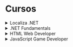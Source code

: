 # Cursos

<details>
  <summary>Localiza .NET</summary>
  <div>
    <h5>Solução de problemas em C#</h5>
    &nbsp; <a href="https://github.com/theadelmojr/Cursos/blob/main/Localiza.NET/Solu%C3%A7%C3%A3o%20de%20problemas%20em%20C%23/desafio1/Program.cs">Consumo Médio do Automóvel</a><br/>
    &nbsp; <a href="https://github.com/theadelmojr/Cursos/blob/main/Localiza.NET/Solu%C3%A7%C3%A3o%20de%20problemas%20em%20C%23/desafio2/Program.cs">DDD</a><br/>
    &nbsp; <a href="https://github.com/theadelmojr/Cursos/blob/main/Localiza.NET/Solu%C3%A7%C3%A3o%20de%20problemas%20em%20C%23/desafio3/Program.cs">Notas e Moedas</a><br/>
  </div>
  <div>
    <h5>Criando uma aplicação .NET</h5>
    &nbsp; <a href="https://github.com/theadelmojr/Cursos/blob/main/Localiza.NET/Criando%20uma%20aplica%C3%A7%C3%A3o%20.NET/Appbanco/Program.cs">Aplicativo de Transferência Bancária</a><br/>
    &nbsp; <a href="https://github.com/theadelmojr/Cursos/blob/main/Localiza.NET/Criando%20uma%20aplica%C3%A7%C3%A3o%20.NET/Locadora/Program.cs">Aplicativo de Locadora</a><br/>
    &nbsp; <a href="https://github.com/theadelmojr/Cursos/blob/main/Localiza.NET/Criando%20uma%20aplica%C3%A7%C3%A3o%20.NET/Api/Program.cs">Api</a><br/>
  </div>
  <div>
    <h5>Desafios aritméticos em C#</h5>
    &nbsp; <a href="https://github.com/theadelmojr/Cursos/blob/main/Localiza.NET/Desafios%20aritm%C3%A9ticos%20em%20C%23/desafio1/Program.cs">Média 1</a><br/>
    &nbsp; <a href="https://github.com/theadelmojr/Cursos/blob/main/Localiza.NET/Desafios%20aritm%C3%A9ticos%20em%20C%23/desafio2/Program.cs">Crescimento Populacional</a><br/>
    &nbsp; <a href="https://github.com/theadelmojr/Cursos/blob/main/Localiza.NET/Desafios%20aritm%C3%A9ticos%20em%20C%23/desafio3/Program.cs">Bazinga!</a><br/>
    &nbsp; <a href="https://github.com/theadelmojr/Cursos/blob/main/Localiza.NET/Desafios%20aritm%C3%A9ticos%20em%20C%23/desafio4/Program.cs">Tempo de um Evento</a><br/>
    &nbsp; <a href="https://github.com/theadelmojr/Cursos/blob/main/Localiza.NET/Desafios%20aritm%C3%A9ticos%20em%20C%23/desafio5/Program.cs">Comunicação em Piralândia</a><br/>
  </div>
  <div>
    <h5>Praticando programação em C#</h5>
    &nbsp; <a href="https://github.com/theadelmojr/Cursos/blob/main/Localiza.NET/Praticando%20programa%C3%A7%C3%A3o%20em%20C%23/desafio1/Program.cs">Coordenadas em um ponto</a><br/>
    &nbsp; <a href="https://github.com/theadelmojr/Cursos/blob/main/Localiza.NET/Praticando%20programa%C3%A7%C3%A3o%20em%20C%23/desafio2/Program.cs">Compras no supermercado</a><br/>
    &nbsp; <a href="https://github.com/theadelmojr/Cursos/blob/main/Localiza.NET/Praticando%20programa%C3%A7%C3%A3o%20em%20C%23/desafio3/Program.cs">Pink e Cérebro</a><br/>
  </div>
</details>

<details>
  <summary>.NET Fundamentals</summary>
  <div>
    <h5>Introdução a Programação com C#</h5>
    &nbsp; <a href="https://github.com/theadelmojr/Cursos/blob/main/.NETfundamentals/Introdu%C3%A7%C3%A3o%20a%20Programa%C3%A7%C3%A3o%20com%20C%23/desafio1/Program.cs">Dividindo X por Y</a><br/>
    &nbsp; <a href="https://github.com/theadelmojr/Cursos/blob/main/.NETfundamentals/Introdu%C3%A7%C3%A3o%20a%20Programa%C3%A7%C3%A3o%20com%20C%23/desafio2/Program.cs">Distância</a><br/>
    &nbsp; <a href="https://github.com/theadelmojr/Cursos/blob/main/.NETfundamentals/Introdu%C3%A7%C3%A3o%20a%20Programa%C3%A7%C3%A3o%20com%20C%23/desafio3/Program.cs">Quanta Mandioca?</a><br/>
  </div>
  <div>
    <h5>Introdução a Programação com .NET</h5>
    &nbsp; <a href="https://github.com/theadelmojr/Cursos/blob/main/.NETfundamentals/Introdu%C3%A7%C3%A3o%20a%20Programa%C3%A7%C3%A3o%20com%20C%23/desafio1/Program.cs">Dividindo X por Y</a><br/>
    &nbsp; <a href="https://github.com/theadelmojr/Cursos/blob/main/Localiza.NET/Desafios%20aritm%C3%A9ticos%20em%20C%23/desafio3/Program.cs">Bazinga!</a><br/>
    &nbsp; <a href="https://github.com/theadelmojr/Cursos/blob/main/.NETfundamentals/Introdu%C3%A7%C3%A3o%20a%20Programa%C3%A7%C3%A3o%20com%20.NET/desafio1/Program.cs">Coxinha de Bueno</a><br/>
  </div>
  <div>
    <h5>Solução de problemas com .NET</h5>
    &nbsp; <a href="https://github.com/theadelmojr/Cursos/blob/main/.NETfundamentals/Solu%C3%A7%C3%A3o%20de%20problemas%20com%20.NET/desafio1/Program.cs">Programa para Validação de Notas</a><br/>
    &nbsp; <a href="https://github.com/theadelmojr/Cursos/blob/main/.NETfundamentals/Introdu%C3%A7%C3%A3o%20a%20Programa%C3%A7%C3%A3o%20com%20C%23/desafio3/Program.cs">Quanta Mandioca?</a><br/>
    &nbsp; <a href="https://github.com/theadelmojr/Cursos/blob/main/Localiza.NET/Praticando%20programa%C3%A7%C3%A3o%20em%20C%23/desafio2/Program.cs">Compras no supermercado</a><br/>
    &nbsp; <a href="https://github.com/theadelmojr/Cursos/blob/main/.NETfundamentals/Solu%C3%A7%C3%A3o%20de%20problemas%20com%20.NET/desafio2/Program.cs">Validador de senhas com requisitos</a><br/>
    &nbsp; <a href="https://github.com/theadelmojr/Cursos/blob/main/.NETfundamentals/Solu%C3%A7%C3%A3o%20de%20problemas%20com%20.NET/desafio3/Program.cs">Fila de banco</a><br/>
  </div>
</details>

<details>
  <summary>HTML Web Developer</summary>
  <div>
    <h5>Recriando páginas HTML</h5>
    &nbsp; <a href="https://github.com/theadelmojr/Cursos/tree/main/HTML%20Web%20Developer/Recriando%20p%C3%A1ginas%20HTML/Instagram-clone">Instagram</a><br/>
    &nbsp; <a href="https://github.com/theadelmojr/Cursos/tree/main/HTML%20Web%20Developer/Recriando%20p%C3%A1ginas%20HTML/Netflix-clone">Netflix</a><br/>
    &nbsp; <a href="https://github.com/theadelmojr/Cursos/tree/main/HTML%20Web%20Developer/Recriando%20p%C3%A1ginas%20HTML/UsandoBootstrap">Bootstrap</a><br/>
    &nbsp; <a href="https://github.com/theadelmojr/Cursos/tree/main/HTML%20Web%20Developer/Recriando%20p%C3%A1ginas%20HTML/SnakeGame">Jogo da Cobrinha</a><br/>
  </div>
  <div>
    <h5>Introdução a Programação com JavaScript</h5>
    &nbsp; <a href="https://github.com/theadelmojr/Cursos/blob/main/HTML%20Web%20Developer/Introdu%C3%A7%C3%A3o%20a%20Programa%C3%A7%C3%A3o%20com%20JavaScript/Desafio1.js">Visita na feira</a><br/>
    &nbsp; <a href="https://github.com/theadelmojr/Cursos/blob/main/HTML%20Web%20Developer/Introdu%C3%A7%C3%A3o%20a%20Programa%C3%A7%C3%A3o%20com%20JavaScript/Desafio2.js">Multiplicação simples</a><br/>
    &nbsp; <a href="https://github.com/theadelmojr/Cursos/blob/main/HTML%20Web%20Developer/Introdu%C3%A7%C3%A3o%20a%20Programa%C3%A7%C3%A3o%20com%20JavaScript/Desafio3.js">Folha de pagamento</a><br/>
  </div>
</details>

<details>
  <summary>JavaScript Game Developer</summary>
  <div>
    <h5>Games</h5>
    &nbsp; <a href="https://github.com/theadelmojr/Cursos/tree/main/JavaScript%20Game%20Developer/Games/HelicopterGame">Jogo do Helicóptero</a><br/>
    </div>
</details>